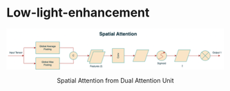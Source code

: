 # Low-light-enhancement

<div align="center">
  <img src="Images/spatial-attention.png">
  <p>Spatial Attention from Dual Attention Unit</p>
  <br>
</div>